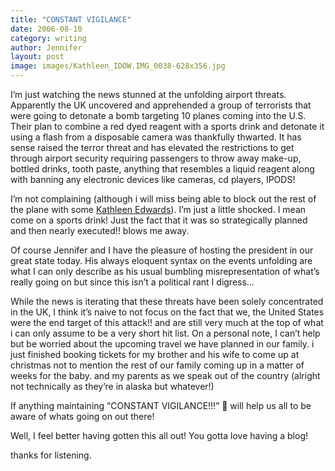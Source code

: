 ```yaml
---
title: "CONSTANT VIGILANCE"
date: 2006-08-10
category: writing
author: Jennifer
layout: post
image: images/Kathleen_IDOW.IMG_0038-628x356.jpg
---
```


I&#8217;m just watching the news stunned at the unfolding airport threats. Apparently the UK uncovered and apprehended a group of terrorists that were going to detonate a bomb targeting 10 planes coming into the U.S. Their plan to combine a red dyed reagent with a sports drink and detonate it using a flash from a disposable camera was thankfully thwarted. It has sense raised the terror threat and has elevated the restrictions to get through airport security requiring passengers to throw away make-up, bottled drinks, tooth paste, anything that resembles a liquid reagent along with banning any electronic devices like cameras, cd players, IPODS!

I&#8217;m not complaining (although i will miss being able to block out the rest of the plane with some [Kathleen Edwards](http://www.kathleenedwards.com/)). I&#8217;m just a little shocked. I mean come on a sports drink! Just the fact that it was so strategically planned and then nearly executed!! blows me away.

Of course Jennifer and I have the pleasure of hosting the president in our great state today. His always eloquent syntax on the events unfolding are what I can only describe as his usual bumbling misrepresentation of what&#8217;s really going on but since this isn&#8217;t a political rant I digress&#8230;

While the news is iterating that these threats have been solely concentrated in the UK, I think it&#8217;s naive to not focus on the fact that we, the United States were the end target of this attack!! and are still very much at the top of what i can only assume to be a very short hit list. On a personal note, I can&#8217;t help but be worried about the upcoming travel we have planned in our family. i just finished booking tickets for my brother and his wife to come up at christmas not to mention the rest of our family coming up in a matter of weeks for the baby. and my parents as we speak out of the country (alright not technically as they&#8217;re in alaska but whatever!)

If anything maintaining &#8220;CONSTANT VIGILANCE!!!&#8221; 🙂 will help us all to be aware of whats going on out there!

Well, I feel better having gotten this all out! You gotta love having a blog!

thanks for listening.
